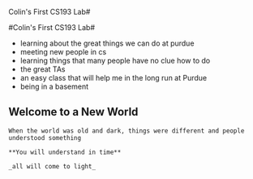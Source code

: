 Colin's First CS193 Lab#

#Colin's First CS193 Lab#

- learning about the great things we can do at purdue
- meeting new people in cs
- learning things that many people have no clue how to do
- the great TAs
- an easy class that will help me in the long run at Purdue
- being in a basement




## Welcome to a New World

``` ###When the time comes, you know what much be done
When the world was old and dark, things were different and people understood something 

**You will understand in time**

_all will come to light_



```


